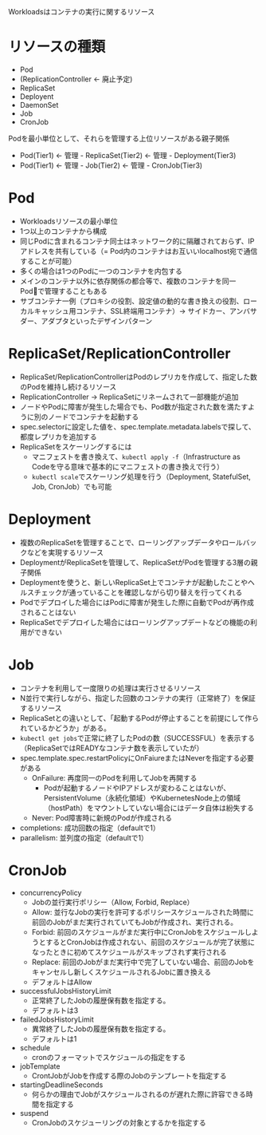 Workloadsはコンテナの実行に関するリソース
# リソースの種類
* Pod
* (ReplicationController <- 廃止予定)
* ReplicaSet
* Deployent
* DaemonSet
* Job
* CronJob

Podを最小単位として、それらを管理する上位リソースがある親子関係
* Pod(Tier1) <- 管理 - ReplicaSet(Tier2) <- 管理 - Deployment(Tier3)
* Pod(Tier1) <- 管理 - Job(Tier2) <- 管理 - CronJob(Tier3)

# Pod
* Workloadsリソースの最小単位
* 1つ以上のコンテナから構成
* 同じPodに含まれるコンテナ同士はネットワーク的に隔離されておらず、IPアドレスを共有している（= Pod内のコンテナはお互いいlocalhost宛で通信することが可能）
* 多くの場合は1つのPodに一つのコンテナを内包する
* メインのコンテナ以外に依存関係の都合等で、複数のコンテナを同一Podで管理することもある
* サブコンテナ一例（プロキシの役割、設定値の動的な書き換えの役割、ローカルキャッシュ用コンテナ、SSL終端用コンテナ）-> サイドカー、アンバサダー、アダプタといったデザインパターン

# ReplicaSet/ReplicationController
* ReplicaSet/ReplicationControllerはPodのレプリカを作成して、指定した数のPodを維持し続けるリソース
* ReplicationController -> ReplicaSetにリネームされて一部機能が追加
* ノードやPodに障害が発生した場合でも、Pod数が指定された数を満たすように別のノードでコンテナを起動する
* spec.selectorに設定した値を、spec.template.metadata.labelsで探して、都度レプリカを追加する
* ReplicaSetをスケーリングするには
   * マニフェストを書き換えて、`kubectl apply -f`（Infrastructure as Codeを守る意味で基本的にマニフェストの書き換えで行う）
   * `kubectl scale`でスケーリング処理を行う（Deployment, StatefulSet, Job, CronJob）でも可能

# Deployment
* 複数のReplicaSetを管理することで、ローリングアップデータやロールバックなどを実現するリソース
* DeploymentがReplicaSetを管理して、ReplicaSetがPodを管理する3層の親子関係
* Deploymentを使うと、新しいReplicaSet上でコンテナが起動したことやヘルスチェックが通っていることを確認しながら切り替えを行ってくれる
* Podでデプロイした場合にはPodに障害が発生した際に自動でPodが再作成されることはない
* ReplicaSetでデプロイした場合にはローリングアップデートなどの機能の利用ができない

# Job
* コンテナを利用して一度限りの処理は実行させるリソース
* N並行で実行しながら、指定した回数のコンテナの実行（正常終了）を保証するリソース
* ReplicaSetとの違いとして、「起動するPodが停止することを前提にして作られているかどうか」がある。
* `kubectl get jobs`で正常に終了したPodの数（SUCCESSFUL）を表示する（ReplicaSetではREADYなコンテナ数を表示していたが）
* spec.template.spec.restartPolicyにOnFaiureまたはNeverを指定する必要がある
   * OnFailure: 再度同一のPodを利用してJobを再開する
      * Podが起動するノードやIPアドレスが変わることはないが、PersistentVolume（永続化領域）やKubernetesNode上の領域（hostPath）をマウントしていない場合にはデータ自体は紛失する
   * Never: Pod障害時に新規のPodが作成される
* completions: 成功回数の指定（defaultで1）
* parallelism: 並列度の指定（defaultで1）

# CronJob
* concurrencyPolicy
   * Jobの並行実行ポリシー（Allow, Forbid, Replace）
   * Allow: 並行なJobの実行を許可するポリシースケジュールされた時間に前回のJobがまだ実行されていてもJobが作成され、実行される。
   * Forbid: 前回のスケジュールがまだ実行中にCronJobをスケジュールしようとするとCronJobは作成されない、前回のスケジュールが完了状態になったときに初めてスケジュールがスキップされず実行される
   * Replace: 前回のJobがまだ実行中で完了していない場合、前回のJobをキャンセルし新しくスケジュールされるJobに置き換える
   * デフォルトはAllow
* successfulJobsHistoryLimit
   * 正常終了したJobの履歴保有数を指定する。
   * デフォルトは3
* failedJobsHistoryLimit
   * 異常終了したJobの履歴保有数を指定する。
   * デフォルトは1
* schedule
   * cronのフォーマットでスケジュールの指定をする
* jobTemplate
   * CrontJobがJobを作成する際のJobのテンプレートを指定する
* startingDeadlineSeconds
   * 何らかの理由でJobがスケジュールされるのが遅れた際に許容できる時間を指定する
* suspend
   * CronJobのスケジューリングの対象とするかを指定する
